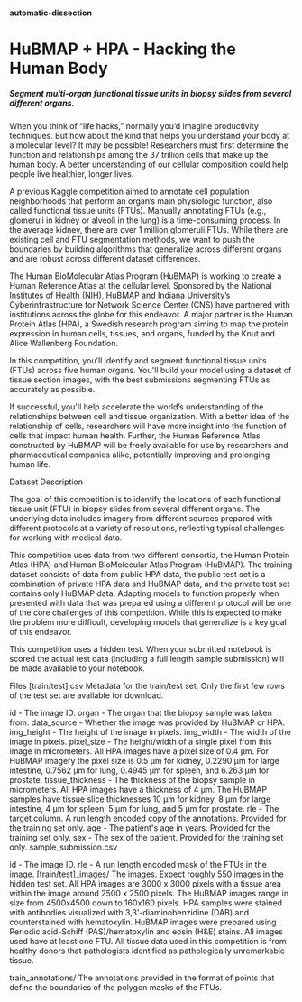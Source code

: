 #### automatic-dissection

# **HuBMAP + HPA - Hacking the Human Body**

##### **Segment multi-organ functional tissue units in biopsy slides from several different organs.**

When you think of “life hacks,” normally you’d imagine productivity techniques. But how about the kind that helps you understand your body at a molecular level? It may be possible! Researchers must first determine the function and relationships among the 37 trillion cells that make up the human body. A better understanding of our cellular composition could help people live healthier, longer lives.

A previous Kaggle competition aimed to annotate cell population neighborhoods that perform an organ’s main physiologic function, also called functional tissue units (FTUs). Manually annotating FTUs (e.g., glomeruli in kidney or alveoli in the lung) is a time-consuming process. In the average kidney, there are over 1 million glomeruli FTUs. While there are existing cell and FTU segmentation methods, we want to push the boundaries by building algorithms that generalize across different organs and are robust across different dataset differences.

The Human BioMolecular Atlas Program (HuBMAP) is working to create a Human Reference Atlas at the cellular level. Sponsored by the National Institutes of Health (NIH), HuBMAP and Indiana University’s Cyberinfrastructure for Network Science Center (CNS) have partnered with institutions across the globe for this endeavor. A major partner is the Human Protein Atlas (HPA), a Swedish research program aiming to map the protein expression in human cells, tissues, and organs, funded by the Knut and Alice Wallenberg Foundation.

In this competition, you’ll identify and segment functional tissue units (FTUs) across five human organs. You'll build your model using a dataset of tissue section images, with the best submissions segmenting FTUs as accurately as possible.

If successful, you'll help accelerate the world’s understanding of the relationships between cell and tissue organization. With a better idea of the relationship of cells, researchers will have more insight into the function of cells that impact human health. Further, the Human Reference Atlas constructed by HuBMAP will be freely available for use by researchers and pharmaceutical companies alike, potentially improving and prolonging human life.

Dataset Description

The goal of this competition is to identify the locations of each functional tissue unit (FTU) in biopsy slides from several different organs. The underlying data includes imagery from different sources prepared with different protocols at a variety of resolutions, reflecting typical challenges for working with medical data.

This competition uses data from two different consortia, the Human Protein Atlas (HPA) and Human BioMolecular Atlas Program (HuBMAP). The training dataset consists of data from public HPA data, the public test set is a combination of private HPA data and HuBMAP data, and the private test set contains only HuBMAP data. Adapting models to function properly when presented with data that was prepared using a different protocol will be one of the core challenges of this competition. While this is expected to make the problem more difficult, developing models that generalize is a key goal of this endeavor.

This competition uses a hidden test. When your submitted notebook is scored the actual test data (including a full length sample submission) will be made available to your notebook.

Files
[train/test].csv Metadata for the train/test set. Only the first few rows of the test set are available for download.

id - The image ID.
organ - The organ that the biopsy sample was taken from.
data_source - Whether the image was provided by HuBMAP or HPA.
img_height - The height of the image in pixels.
img_width - The width of the image in pixels.
pixel_size - The height/width of a single pixel from this image in micrometers. All HPA images have a pixel size of 0.4 µm. For HuBMAP imagery the pixel size is 0.5 µm for kidney, 0.2290 µm for large intestine, 0.7562 µm for lung, 0.4945 µm for spleen, and 6.263 µm for prostate.
tissue_thickness - The thickness of the biopsy sample in micrometers. All HPA images have a thickness of 4 µm. The HuBMAP samples have tissue slice thicknesses 10 µm for kidney, 8 µm for large intestine, 4 µm for spleen, 5 µm for lung, and 5 µm for prostate.
rle - The target column. A run length encoded copy of the annotations. Provided for the training set only.
age - The patient's age in years. Provided for the training set only.
sex - The sex of the patient. Provided for the training set only.
sample_submission.csv

id - The image ID.
rle - A run length encoded mask of the FTUs in the image.
[train/test]_images/ The images. Expect roughly 550 images in the hidden test set. All HPA images are 3000 x 3000 pixels with a tissue area within the image around 2500 x 2500 pixels. The HuBMAP images range in size from 4500x4500 down to 160x160 pixels. HPA samples were stained with antibodies visualized with 3,3'-diaminobenzidine (DAB) and counterstained with hematoxylin. HuBMAP images were prepared using Periodic acid-Schiff (PAS)/hematoxylin and eosin (H&E) stains. All images used have at least one FTU. All tissue data used in this competition is from healthy donors that pathologists identified as pathologically unremarkable tissue.

train_annotations/ The annotations provided in the format of points that define the boundaries of the polygon masks of the FTUs.
